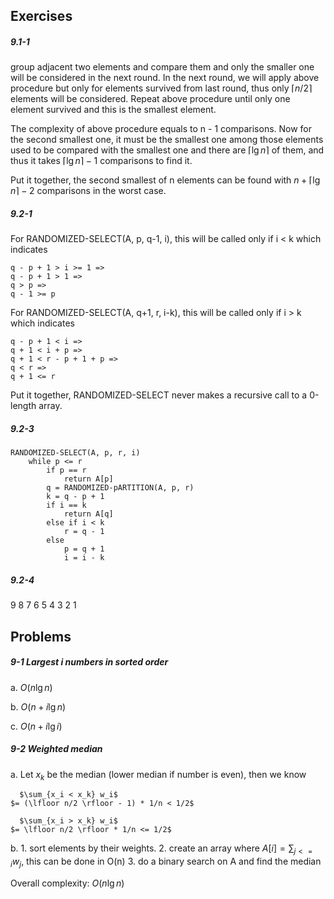 ## Exercises

##### 9.1-1

group adjacent two elements and compare them and only the smaller one will be considered in the next round. In the next round, we will apply above procedure but only for elements survived from last round, thus only $\lceil n/2  \rceil$ elements will be considered. Repeat above procedure until only one element survived and this is the smallest element.

The complexity of above procedure equals to n - 1 comparisons. Now for the second smallest one, it must be the smallest one among those elements used to be compared with the smallest one and there are $\lceil \lg n \rceil$ of them, and thus it takes $\lceil \lg n \rceil - 1$ comparisons to find it.

Put it together, the second smallest of n elements can be found with $n + \lceil \lg n \rceil - 2$ comparisons in the worst case.

##### 9.2-1
For RANDOMIZED-SELECT(A, p, q-1, i), this will be called only if i < k which indicates 

	q - p + 1 > i >= 1 => 
	q - p + 1 > 1 => 
	q > p =>
	q - 1 >= p

For RANDOMIZED-SELECT(A, q+1, r, i-k), this will be called only if i > k which indicates 

	q - p + 1 < i =>
	q + 1 < i + p =>
	q + 1 < r - p + 1 + p =>
	q < r =>
	q + 1 <= r
	
Put it together, RANDOMIZED-SELECT never makes a recursive call to a 0-length array.
 
##### 9.2-3
	RANDOMIZED-SELECT(A, p, r, i)
		while p <= r
			if p == r
				return A[p]
			q = RANDOMIZED-pARTITION(A, p, r)
			k = q - p + 1
			if i == k
				return A[q]
			else if i < k
				r = q - 1
			else
				p = q + 1
				i = i - k
				
##### 9.2-4
9 8 7 6 5 4 3 2 1

## Problems
##### 9-1 Largest i numbers in sorted order
a. $O(n\lg n)$

b. $O(n + i \lg n)$

c. $O(n + i\lg i)$

##### 9-2 Weighted median
a. Let $x_k$ be the median (lower median if number is even), then we know

	  $\sum_{x_i < x_k} w_i$ 
	$= (\lfloor n/2 \rfloor - 1) * 1/n < 1/2$
	                     
	  $\sum_{x_i > x_k} w_i$
	$= \lfloor n/2 \rfloor * 1/n <= 1/2$
	
b. 
	1. sort elements by their weights.
	2. create an array where $A[i] = \sum_{j <= i} w_j$, this can be done in O(n)
	3. do a binary search on A and find the median
	
Overall complexity: $O(n\lg n)$

